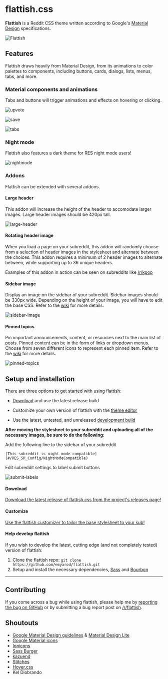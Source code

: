# flattish.css
**Flattish** is a Reddit CSS theme written according to Google's [Material Design](https://www.google.com/design/spec/material-design/introduction.html) specifications.

![Flattish](http://i.imgur.com/m0eTQm5.png)

## Features

Flattish draws heavily from Material Design, from its animations to color palettes to components, including buttons, cards, dialogs, lists, menus, tabs, and more.

### Material components and animations

Tabs and buttons will trigger animations and effects on hovering or clicking.

![upvote](https://i.imgur.com/HPRckzs.gif)

![save](http://i.imgur.com/W9wcwxm.gif)

![tabs](http://i.imgur.com/eMeCe1Q.gif)

### Night mode

Flattish also features a dark theme for RES night mode users!

![nightmode](http://i.imgur.com/JCMF8ZG.png)

### Addons

Flattish can be extended with several addons.

#### Large header

This addon will increase the height of the header to accomodate larger images. Large header images should be 420px tall.

![large-header](http://i.imgur.com/rm0kYL7.png)

#### Rotating header image

When you load a page on your subreddit, this addon will randomly choose from a selection of header images in the stylesheet and alternate between the choices. This addon requires a minimum of 2 header images to alternate between, while supporting up to 36 unique headers.

Examples of this addon in action can be seen on subreddits like [/r/kpop](https://www.reddit.com/r/kpop)

#### Sidebar image

Display an image on the sidebar of your subreddit. Sidebar images should be 330px wide. Depending on the height of your image, you will have to edit the base CSS. Refer to the [wiki](https://github.com/emyarod/flattish/wiki) for more details.

![sidebar-image](http://i.imgur.com/RFUU8Pf.gif)

#### Pinned topics

Pin important announcements, content, or resources next to the main list of posts. Pinned content can be in the form of links or dropdown menus. Choose from seven different icons to represent each pinned item. Refer to the [wiki](https://github.com/emyarod/flattish/wiki) for more details.

![pinned-topics](http://i.imgur.com/sskt1M3.gif)

## Setup and installation

There are three options to get started with using flattish:

* [Download](#download) and use the latest release build

* Customize your own version of flattish with the [theme editor](#customize)

* Use the latest, untested, and unreleased [development build](#help-develop-flattish)

**After moving the stylesheet to your subreddit and uploading all of the necessary images, be sure to do the following:**

Add the following line to the sidebar of your subreddit

    [This subreddit is night mode compatible](#/RES_SR_Config/NightModeCompatible)

Edit subreddit settings to label submit buttons

![submit-labels](http://i.imgur.com/62oZlBf.png)

#### Download

[Download the latest release of flattish.css from the project's releases page!](https://github.com/emyarod/flattish/releases)

#### Customize

[Use the flattish customizer to tailor the base stylesheet to your sub!](http://emyarod.github.io/flattish/)

#### Help develop flattish

If you wish to develop the latest, cutting edge (and not completely tested) version of flattish:

1. Clone the flattish repo: `git clone https://github.com/emyarod/flattish.git`
2. Setup and install the necessary dependencies, [Sass](https://github.com/sass/sass) and [Bourbon](http://bourbon.io/)

---

## Contributing

If you come across a bug while using flattish, please help me by [reporting the bug on GitHub](https://github.com/emyarod/flattish/issues) or by submitting a bug report post on [/r/flattish](https://www.reddit.com/r/flattish).

## Shoutouts

* [Google Material Design guidelines](https://www.google.com/design/spec/material-design/introduction.html) & [Material Design Lite](https://github.com/google/material-design-lite)
* [Google Material icons](https://design.google.com/icons/)
* [Ionicons](http://ionicons.com/)
* [Sass Burger](https://github.com/jorenvanhee/sass-burger)
* [kazuend](https://twitter.com/kazuend)
* [Stitches](https://github.com/draeton/stitches)
* [Hover.css](https://github.com/IanLunn/Hover)
* Kel Diobrando